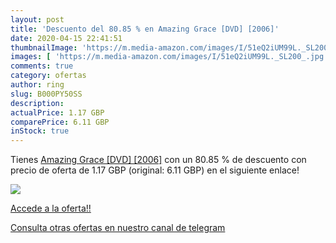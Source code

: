 ```yaml
---
layout: post
title: 'Descuento del 80.85 % en Amazing Grace [DVD] [2006]'
date: 2020-04-15 22:41:51
thumbnailImage: 'https://m.media-amazon.com/images/I/51eQ2iUM99L._SL200_.jpg'
images: [ 'https://m.media-amazon.com/images/I/51eQ2iUM99L._SL200_.jpg' ]
comments: true
category: ofertas
author: ring
slug: B000PY50SS
description:
actualPrice: 1.17 GBP
comparePrice: 6.11 GBP
inStock: true
---
```


Tienes [Amazing Grace [DVD] [2006]](https://www.amazon.com/dp/B000PY50SS/?tag=redken08-20) con un 80.85 % de descuento con precio de oferta de 1.17 GBP (original: 6.11 GBP) en el siguiente enlace!

[![](https://m.media-amazon.com/images/I/51eQ2iUM99L._SL200_.jpg)](https://www.amazon.com/dp/B000PY50SS/?tag=redken08-20)

[Accede a la oferta!!](https://www.amazon.com/dp/B000PY50SS/?tag=redken08-20)

[Consulta otras ofertas en nuestro canal de telegram](https://t.me/s/ofertas25)
